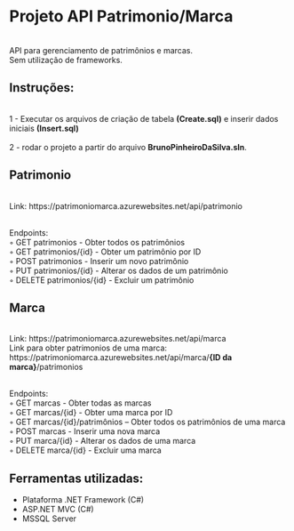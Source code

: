 # Projeto API Patrimonio/Marca

<br>API para gerenciamento de patrimônios e marcas.
<br>Sem utilização de frameworks.

<h2>Instruções:</h2>

<br>1 - Executar os arquivos de criação de tabela <b>(Create.sql)</b> e inserir dados iniciais <b>(Insert.sql)</b></br>
<br>2 - rodar o projeto a partir do arquivo <b>BrunoPinheiroDaSilva.sln</b>.</br>

<h2> Patrimonio </h2>
<br>Link: https://patrimoniomarca.azurewebsites.net/api/patrimonio

<br>Endpoints:
        <br>◦ GET patrimonios - Obter todos os patrimônios 
        <br>◦ GET patrimonios/{id} - Obter um patrimônio por ID 
        <br>◦ POST patrimonios - Inserir um novo patrimônio 
        <br>◦ PUT patrimonios/{id} - Alterar os dados de um patrimônio 
        <br>◦ DELETE patrimonios/{id} - Excluir um patrimônio 

<h2> Marca </h2>
<br>Link: https://patrimoniomarca.azurewebsites.net/api/marca
<br>Link para obter patrimonios de uma marca: https://patrimoniomarca.azurewebsites.net/api/marca/<b>{ID da marca}</b>/patrimonios

<br>Endpoints:
        <br>◦ GET marcas - Obter todas as marcas 
        <br>◦ GET marcas/{id} - Obter uma marca por ID 
        <br>◦ GET marcas/{id}/patrimônios – Obter todos os patrimônios de uma marca 
        <br>◦ POST marcas - Inserir uma nova marca 
        <br>◦ PUT marca/{id} - Alterar os dados de uma marca 
        <br>◦ DELETE marca/{id} - Excluir uma marca 


<h2>Ferramentas utilizadas: </h2>

- Plataforma .NET Framework (C#)
- ASP.NET MVC (C#)
- MSSQL Server
